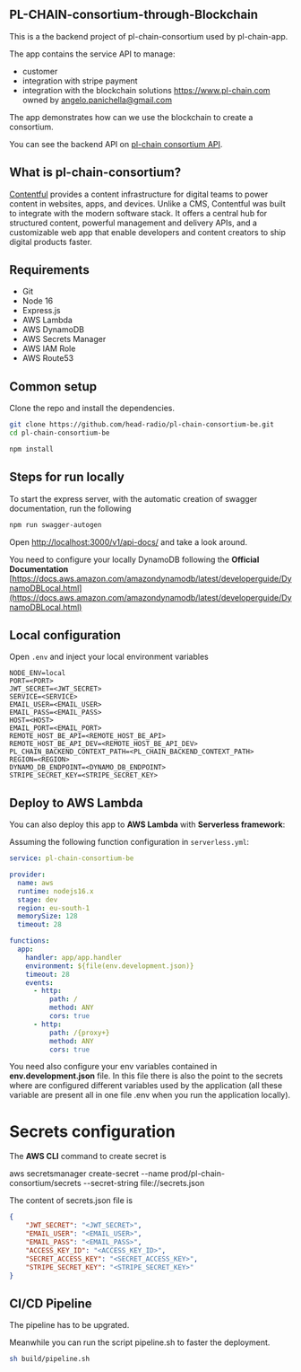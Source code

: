 ## PL-CHAIN-consortium-through-Blockchain

This is a the backend project of pl-chain-consortium used by pl-chain-app. 

The app contains the service API to manage:
- customer
- integration with stripe payment
- integration with the blockchain solutions https://www.pl-chain.com owned by angelo.panichella@gmail.com

The app demonstrates how can we use the blockchain to create a consortium.

You can see the backend API on <a href="https://api-consortium.pl-chain.com/v1/api-docs/" target="_blank">pl-chain consortium API</a>.

## What is pl-chain-consortium?

[Contentful](https://www.contentful.com) provides a content infrastructure for digital teams to power content in websites, apps, and devices. Unlike a CMS, Contentful was built to integrate with the modern software stack. It offers a central hub for structured content, powerful management and delivery APIs, and a customizable web app that enable developers and content creators to ship digital products faster.

## Requirements

* Git
* Node 16
* Express.js
* AWS Lambda
* AWS DynamoDB
* AWS Secrets Manager
* AWS IAM Role
* AWS Route53

## Common setup

Clone the repo and install the dependencies.

```bash
git clone https://github.com/head-radio/pl-chain-consortium-be.git
cd pl-chain-consortium-be
```

```bash
npm install
```

## Steps for run locally

To start the express server, with the automatic creation of swagger documentation, run the following

```bash
npm run swagger-autogen
```

Open [http://localhost:3000/v1/api-docs/](http://localhost:3000/v1/api-docs/) and take a look around.

You need to configure your locally DynamoDB following the **Official Documentation** [https://docs.aws.amazon.com/amazondynamodb/latest/developerguide/DynamoDBLocal.html](https://docs.aws.amazon.com/amazondynamodb/latest/developerguide/DynamoDBLocal.html)

## Local configuration

Open `.env` and inject your local environment variables

```
NODE_ENV=local
PORT=<PORT>
JWT_SECRET=<JWT_SECRET>
SERVICE=<SERVICE>
EMAIL_USER=<EMAIL_USER>
EMAIL_PASS=<EMAIL_PASS>
HOST=<HOST>
EMAIL_PORT=<EMAIL_PORT>
REMOTE_HOST_BE_API=<REMOTE_HOST_BE_API>
REMOTE_HOST_BE_API_DEV=<REMOTE_HOST_BE_API_DEV>
PL_CHAIN_BACKEND_CONTEXT_PATH=<PL_CHAIN_BACKEND_CONTEXT_PATH>
REGION=<REGION>
DYNAMO_DB_ENDPOINT=<DYNAMO_DB_ENDPOINT>
STRIPE_SECRET_KEY=<STRIPE_SECRET_KEY>
```

## Deploy to AWS Lambda
You can also deploy this app to **AWS Lambda** with **Serverless framework**:

Assuming the following function configuration in `serverless.yml`:

```yaml
service: pl-chain-consortium-be

provider:
  name: aws
  runtime: nodejs16.x
  stage: dev
  region: eu-south-1
  memorySize: 128
  timeout: 28

functions:
  app:
    handler: app/app.handler
    environment: ${file(env.development.json)}
    timeout: 28
    events:
      - http:
          path: /
          method: ANY
          cors: true
      - http:
          path: /{proxy+}
          method: ANY
          cors: true
```

You need also configure your env variables contained in **env.development.json** file. In this file there is also the point to the secrets where are configured different variables used by the application (all these variable are present all in one file .env when you run the application locally).

# Secrets configuration

The **AWS CLI** command to create secret is

aws secretsmanager create-secret --name prod/pl-chain-consortium/secrets --secret-string file://secrets.json

The content of secrets.json file is

```json
{
    "JWT_SECRET": "<JWT_SECRET>",
    "EMAIL_USER": "<EMAIL_USER>",
    "EMAIL_PASS": "<EMAIL_PASS>",
    "ACCESS_KEY_ID": "<ACCESS_KEY_ID>",
    "SECRET_ACCESS_KEY": "<SECRET_ACCESS_KEY>",
    "STRIPE_SECRET_KEY": "<STRIPE_SECRET_KEY>"
}
```

## CI/CD Pipeline
The pipeline has to be upgrated.

Meanwhile you can run the script pipeline.sh to faster the deployment.

```bash
sh build/pipeline.sh
```
